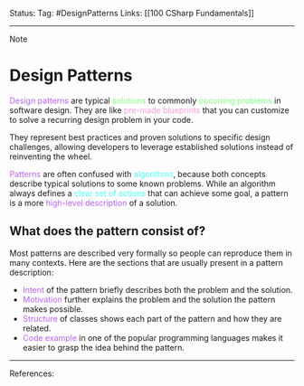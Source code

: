 Status: 
Tag: #DesignPatterns
Links: [[100 CSharp Fundamentals]]

---
> [!note] 
>  # Design Patterns

<font style="color:#b562f9">Design patterns</font> are typical <font style="color:#81fd83">solutions</font> to commonly <font style="color:#81fd83">occurring problems</font> in software design. They are like <font style="color:#fd9bd4">pre-made blueprints</font> that you can customize to solve a recurring design problem in your code. 

They represent best practices and proven solutions to specific design challenges, allowing developers to leverage established solutions instead of reinventing the wheel.

<font style="color:#b562f9">Patterns</font> are often confused with <font style="color:#47fff3">algorithms</font>, because both concepts describe typical solutions to some known problems. While an algorithm always defines a <font style="color:#47fff3">clear set of actions</font> that can achieve some goal, a pattern is a more <font style="color:#b562f9">high-level description</font> of a solution.

## What does the pattern consist of?

Most patterns are described very formally so people can reproduce them in many contexts. Here are the sections that are usually present in a pattern description:

-   <font style="color:#b562f9">Intent</font> of the pattern briefly describes both the problem and the solution.
-   <font style="color:#b562f9">Motivation</font> further explains the problem and the solution the pattern makes possible.
-   <font style="color:#b562f9">Structure</font> of classes shows each part of the pattern and how they are related.
-   <font style="color:#b562f9">Code example</font> in one of the popular programming languages makes it easier to grasp the idea behind the pattern.

---
References: